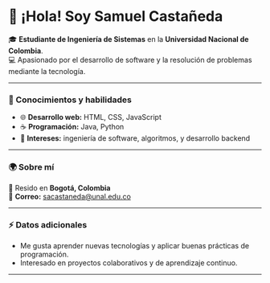# 👋 ¡Hola! Soy Samuel Castañeda  

🎓 **Estudiante de Ingeniería de Sistemas** en la **Universidad Nacional de Colombia**.  
💻 Apasionado por el desarrollo de software y la resolución de problemas mediante la tecnología.  

---

### 🧠 Conocimientos y habilidades
- 🌐 **Desarrollo web:** HTML, CSS, JavaScript  
- ☕ **Programación:** Java, Python  
- 🧩 **Intereses:** ingeniería de software, algoritmos, y desarrollo backend  

---

### 🌍 Sobre mí
📍 Resido en **Bogotá, Colombia**  
📧 **Correo:** [sacastaneda@unal.edu.co](mailto:sacastaneda@unal.edu.co)  

---

### ⚡ Datos adicionales
- Me gusta aprender nuevas tecnologías y aplicar buenas prácticas de programación.  
- Interesado en proyectos colaborativos y de aprendizaje continuo.  

---


